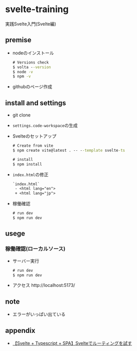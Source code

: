 # svelte-training

実践Svelte入門(Svelte編)

## premise

* nodeのインストール

  ```bat
  # Versions check
  $ volta --version
  $ node -v
  $ npm -v
  ```

* githubのページ作成

## install and settings

* git clone
* `settings.code-workspace`の生成
* Svelteのセットアップ

  ```bat
  # Create from vite
  $ npm create vite@latest . -- --template svelte-ts

  # install
  $ npm install
  ```

* `index.html`の修正

  ```diff
  `index.html`
   - <html lang="en">
   + <html lang="jp">
  ```

* 稼働確認

  ```bat
  # run dev
  $ npm run dev
  ```

## usege

### 稼働確認(ローカルソース)

* サーバー実行

  ```bat
  # run dev
  $ npm run dev
  ```

* アクセス
    http://localhost:5173/

## note

* エラーがいっぱい出ている

## appendix

* [【Svelte + Typescript + SPA】Svelteでルーティングを試す](https://qiita.com/k_rana/items/092957035bb75ef00210)

